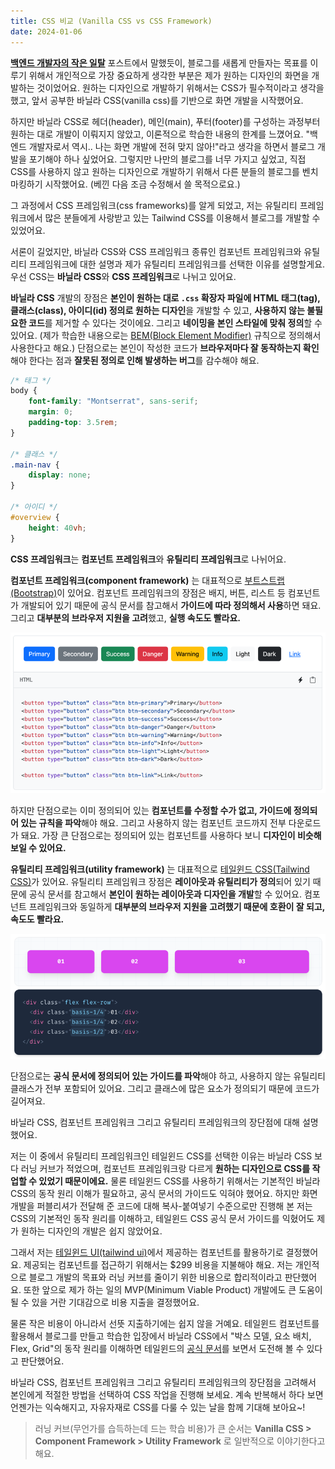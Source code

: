 ```yaml
---
title: CSS 비교 (Vanilla CSS vs CSS Framework)
date: 2024-01-06
---
```


**[백엔드 개발자의 작은 일탈](https://whitepaek.com/posts/2024/01/backend-developer-departure/)** 포스트에서 말했듯이,
블로그를 새롭게 만들자는 목표를 이루기 위해서 개인적으로 가장 중요하게 생각한 부분은 제가 원하는 디자인의 화면을 개발하는 것이었어요. 원하는 디자인으로 개발하기 위해서는 CSS가 필수적이라고 생각을 했고,
앞서 공부한 바닐라 CSS(vanilla css)를 기반으로 화면 개발을 시작했어요.

하지만 바닐라 CSS로 헤더(header), 메인(main), 푸터(footer)를 구성하는 과정부터 원하는 대로 개발이 이뤄지지 않았고, 이론적으로 학습한 내용의 한계를 느꼈어요.
"백엔드 개발자로서 역시.. 나는 화면 개발에 전혀 맞지 않아!"라고 생각을 하면서 블로그 개발을 포기해야 하나 싶었어요.
그렇지만 나만의 블로그를 너무 가지고 싶었고, 직접 CSS를 사용하지 않고 원하는 디자인으로 개발하기 위해서 다른 분들의 블로그를 벤치마킹하기 시작했어요. (베낀 다음 조금 수정해서 쓸 목적으로요.)

그 과정에서 CSS 프레임워크(css frameworks)를 알게 되었고,
저는 유틸리티 프레임워크에서 많은 분들에게 사랑받고 있는 Tailwind CSS를 이용해서 블로그를 개발할 수 있었어요.

서론이 길었지만, 바닐라 CSS와 CSS 프레임워크 종류인 컴포넌트 프레임워크와 유틸리티 프레임워크에 대한 설명과 제가 유틸리티 프레임워크를 선택한 이유를 설명할게요. 
우선 CSS는 **바닐라 CSS**와 **CSS 프레임워크**로 나뉘고 있어요.

**바닐라 CSS** 개발의 장점은 **본인이 원하는 대로 `.css` 확장자 파일에 HTML 태그(tag), 클래스(class), 아이디(id) 정의로 원하는 디자인**을 개발할 수 있고, **사용하지 않는 불필요한 코드**를 제거할 수 있다는 것이에요.
그리고 **네이밍을 본인 스타일에 맞춰 정의**할 수 있어요. (제가 학습한 내용으로는 [BEM(Block Element Modifier)](https://getbem.com/introduction/) 규칙으로 정의해서 사용한다고 해요.)
단점으로는 본인이 작성한 코드가 **브라우저마다 잘 동작하는지 확인**해야 한다는 점과 **잘못된 정의로 인해 발생하는 버그**를 감수해야 해요.

```css
/* 태그 */
body {
    font-family: "Montserrat", sans-serif;
    margin: 0;
    padding-top: 3.5rem;
}

/* 클래스 */
.main-nav {
    display: none;
}

/* 아이디 */
#overview {
    height: 40vh;
}
```

**CSS 프레임워크**는 **컴포넌트 프레임워크**와 **유틸리티 프레임워크**로 나뉘어요.

**컴포넌트 프레임워크(component framework)** 는 대표적으로 [부트스트랩(Bootstrap)](https://getbootstrap.com/)이 있어요.
컴포넌트 프레임워크의 장점은 배지, 버튼, 리스트 등 컴포넌트가 개발되어 있기 때문에 공식 문서를 참고해서 **가이드에 따라 정의해서 사용**하면 돼요.
그리고 **대부분의 브라우저 지원을 고려**했고, **실행 속도도 빨라요.**

![Bootstrap Example](./images/bootstrap-example.png)

하지만 단점으로는 이미 정의되어 있는 **컴포넌트를 수정할 수가 없고, 가이드에 정의되어 있는 규칙을 파악**해야 해요. 그리고 사용하지 않는 컴포넌트 코드까지 전부 다운로드가 돼요.
가장 큰 단점으로는 정의되어 있는 컴포넌트를 사용하다 보니 **디자인이 비슷해 보일 수 있어요.**

**유틸리티 프레임워크(utility framework)** 는 대표적으로 [테일윈드 CSS(Tailwind CSS)](https://tailwindcss.com/)가 있어요.
유틸리티 프레임워크 장점은 **레이아웃과 유틸리티가 정의**되어 있기 때문에 공식 문서를 참고해서 **본인이 원하는 레이아웃과 디자인을 개발**할 수 있어요.
컴포넌트 프레임워크와 동일하게 **대부분의 브라우저 지원을 고려했기 때문에 호환이 잘 되고, 속도도 빨라요.**

![Tailwind CSS Example](./images/tailwind-css-example.png)

단점으로는 **공식 문서에 정의되어 있는 가이드를 파악**해야 하고, 사용하지 않는 유틸리티 클래스가 전부 포함되어 있어요. 그리고 클래스에 많은 요소가 정의되기 때문에 코드가 길어져요.

바닐라 CSS, 컴포넌트 프레임워크 그리고 유틸리티 프레임워크의 장단점에 대해 설명했어요.

저는 이 중에서 유틸리티 프레임워크인 테일윈드 CSS를 선택한 이유는 바닐라 CSS 보다 러닝 커브가 적었으며, 컴포넌트 프레임워크랑 다르게 **원하는 디자인으로 CSS를 작업할 수 있었기 때문이에요.**
물론 테일윈드 CSS를 사용하기 위해서는 기본적인 바닐라 CSS의 동작 원리 이해가 필요하고, 공식 문서의 가이드도 익혀야 했어요.
하지만 화면 개발을 퍼블리셔가 전달해 준 코드에 대해 복사-붙여넣기 수준으로만 진행해 본 저는 CSS의 기본적인 동작 원리를 이해하고, 테일윈드 CSS 공식 문서 가이드를 익혔어도 제가 원하는 디자인의 개발은 쉽지 않았어요.

그래서 저는 [테일윈드 UI(tailwind ui)](https://tailwindui.com/components)에서 제공하는 컴포넌트를 활용하기로 결정했어요. 제공되는 컴포넌트를 접근하기 위해서는 $299 비용을 지불해야 해요.
저는 개인적으로 블로그 개발의 목표와 러닝 커브를 줄이기 위한 비용으로 합리적이라고 판단했어요. 또한 앞으로 제가 하는 일의 MVP(Minimum Viable Product) 개발에도 큰 도움이 될 수 있을 거란 기대감으로 비용 지출을 결정했어요.

물론 작은 비용이 아니라서 선뜻 지출하기에는 쉽지 않을 거예요.
테일윈드 컴포넌트를 활용해서 블로그를 만들고 학습한 입장에서 바닐라 CSS에서 "박스 모델, 요소 배치, Flex, Grid"의 동작 원리를 이해하면 테일윈드의 [공식 문서](https://tailwindcss.com/docs/installation)를 보면서 도전해 볼 수 있다고 판단했어요.

바닐라 CSS, 컴포넌트 프레임워크 그리고 유틸리티 프레임워크의 장단점을 고려해서 본인에게 적절한 방법을 선택하여 CSS 작업을 진행해 보세요.
계속 반복해서 하다 보면 언젠가는 익숙해지고, 자유자재로 CSS를 다룰 수 있는 날을 함께 기대해 보아요~!

> 러닝 커브(무언가를 습득하는데 드는 학습 비용)가 큰 순서는 **Vanilla CSS > Component Framework > Utility Framework** 로 일반적으로 이야기한다고 해요.

